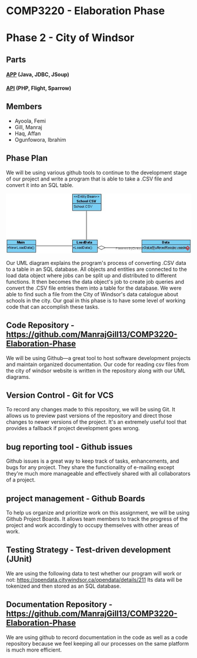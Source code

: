 # COMP3220 - Elaboration Phase

# Phase 2 - City of Windsor

## Parts
#### [APP](/app) (Java, JDBC, JSoup)
#### [API](/api) (PHP, Flight, Sparrow)

## Members
* Ayoola, Femi
* Gill, Manraj
* Haq, Affan
* Ogunfowora, Ibrahim

## Phase Plan
We will be using various github tools to continue to the development stage of our project and write a program that is able to take a .CSV file and convert it into an SQL table.

![image](/images/diagram.jpg)

Our UML diagram explains the program's process of converting .CSV data to a table in an SQL database. All objects and entities are connected to the load data object where jobs can be split up and distributed to different functions. It then becomes the data object's job to create job queries and convert the .CSV file entries them into a table for the database. We were able to find such a file from the City of Windsor's data catalogue about schools in the city. Our goal in this phase is to have some level of working code that can accomplish these tasks.

## Code Repository - https://github.com/ManrajGill13/COMP3220-Elaboration-Phase
We will be using Github—a great tool to host software development projects and maintain organized documentation. Our code for reading csv files from the city of windsor website is written in the repository along with our UML diagrams.

## Version Control - Git for VCS
To record any changes made to this repository, we will be using Git. It allows us to preview past versions of the repository and direct those changes to newer versions of the project. It's an extremely useful tool that provides a fallback if project development goes wrong.

## bug reporting tool - Github issues 
Github issues is a great way to keep track of tasks, enhancements, and bugs for any project. They share the functionality of e-mailing except they're much more manageable and effectively shared with all collaborators of a project.

## project management - Github Boards
To help us organize and prioritize work on this assignment, we will be using Github Project Boards. It allows team members to track the progress of the project and work accordingly to occupy themselves with other areas of work.

## Testing Strategy - Test-driven development (JUnit)
We are using the following data to test whether our program will work or not: https://opendata.citywindsor.ca/opendata/details/211
Its data will be tokenized and then stored as an SQL database.

## Documentation Repository - https://github.com/ManrajGill13/COMP3220-Elaboration-Phase
We are using github to record documentation in the code as well as a code repository because we feel keeping all our processes on the same platform is much more efficient.
